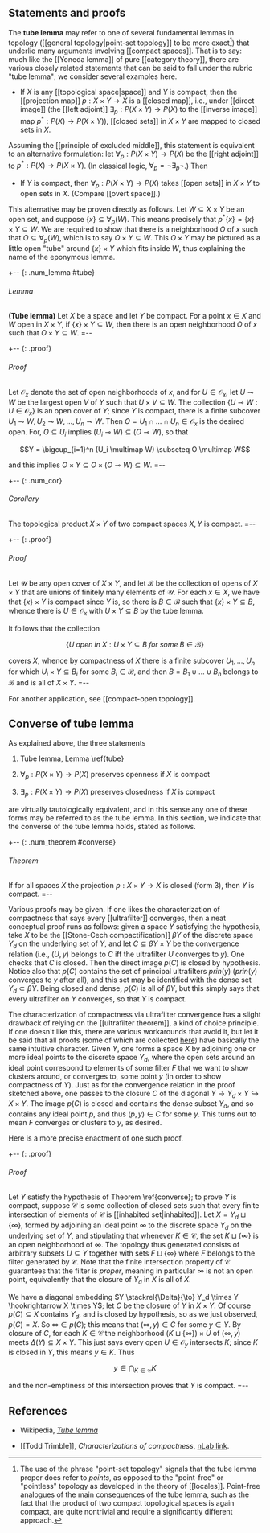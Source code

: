 ## Statements and proofs 

The **tube lemma** may refer to one of several fundamental lemmas in topology ([[general topology|point-set topology]] to be more exact[^1]) that underlie many arguments involving [[compact spaces]]. That is to say: much like the [[Yoneda lemma]] of pure [[category theory]], there are various closely related statements that can be said to fall under the rubric "tube lemma"; we consider several examples here. 

[^1]: The use of the phrase "point-set topology" signals that the tube lemma proper does refer to *points*, as opposed to the "point-free" or "pointless" topology as developed in the theory of [[locales]]. Point-free analogues of the main consequences of the tube lemma, such as the fact that the product of two compact topological spaces is again compact, are quite nontrivial and require a significantly different approach. 

* If $X$ is any [[topological space|space]] and $Y$ is compact, then the [[projection map]] $p: X \times Y \to X$ is a [[closed map]], i.e., under [[direct image]] (the [[left adjoint]] $\exists_p: P (X \times Y) \to P(X)$ to the [[inverse image]] map $p^\ast: P(X) \to P(X \times Y)$), [[closed sets]] in $X \times Y$ are mapped to closed sets in $X$. 

Assuming the [[principle of excluded middle]], this statement is equivalent to an alternative formulation: let $\forall_p: P(X \times Y) \to P(X)$ be the [[right adjoint]] to $p^\ast: P(X) \to P(X \times Y)$. (In classical logic, $\forall_p = \neg \exists_p \neg$.) Then 

* If $Y$ is compact, then $\forall_p: P(X \times Y) \to P(X)$ takes [[open sets]] in $X \times Y$ to open sets in $X$. (Compare [[overt space]].) 

This alternative may be proven directly as follows. Let $W \subseteq X \times Y$ be an open set, and suppose $\{x\} \subseteq \forall_p(W)$. This means precisely that $p^\ast\{x\} = \{x\} \times Y \subseteq W$. We are required to show that there is a neighborhood $O$ of $x$ such that $O \subseteq \forall_p(W)$, which is to say $O \times Y \subseteq W$. This $O \times Y$ may be pictured as a little open "tube" around $\{x\} \times Y$ which fits inside $W$, thus explaining the name of the eponymous lemma. 

+-- {: .num_lemma #tube} 
###### Lemma 
**(Tube lemma)** 
Let $X$ be a space and let $Y$ be compact. For a point $x \in X$ and $W$ open in $X \times Y$, if $\{x\} \times Y \subseteq W$, then there is an open neighborhood $O$ of $x$ such that $O \times Y \subseteq W$. 
=-- 

+-- {: .proof} 
###### Proof 
Let $\mathcal{O}_x$ denote the set of open neighborhoods of $x$, and for $U \in \mathcal{O}_x$, let $U\multimap W$ be the largest open $V$ of $Y$ such that $U \times V \subseteq W$. The collection $\{U \multimap W: U \in \mathcal{O}_x\}$ is an open cover of $Y$; since $Y$ is compact, there is a finite subcover $U_1 \multimap W, U_2 \multimap W, \ldots, U_n \multimap W$. Then $O = U_1 \cap \ldots \cap U_n \in \mathcal{O}_x$ is the desired open. For, $O \subseteq U_i$ implies $(U_i \multimap W) \subseteq (O \multimap W)$, so that 

$$Y = \bigcup_{i=1}^n (U_i \multimap W) \subseteq O \multimap W$$ 

and this implies $O \times Y \subseteq O \times (O \multimap W) \subseteq W$. 
=-- 

+-- {: .num_cor} 
###### Corollary 
The topological product $X \times Y$ of two compact spaces $X, Y$ is compact. 
=-- 

+-- {: .proof} 
###### Proof 
Let $\mathcal{U}$ be any open cover of $X \times Y$, and let $\mathcal{B}$ be the collection of opens of $X \times Y$ that are unions of finitely many elements of $\mathcal{U}$. For each $x \in X$, we have that $\{x\} \times Y$ is compact since $Y$ is, so there is $B \in \mathcal{B}$ such that $\{x\} \times Y \subseteq B$, whence there is $U \in \mathcal{O}_x$ with $U \times Y \subseteq B$ by the tube lemma. 

It follows that the collection 

$$\{U\; open\; in\; X: U \times Y \subseteq B \; for\; some\; B \in \mathcal{B}\}$$ 

covers $X$, whence by compactness of $X$ there is a finite subcover $U_1, \ldots, U_n$ for which $U_i \times Y \subseteq B_i$ for some $B_i \in \mathcal{B}$, and then $B = B_1 \cup \ldots \cup B_n$ belongs to $\mathcal{B}$ and is all of $X \times Y$. 
=-- 

For another application, see [[compact-open topology]]. 

## Converse of tube lemma 

As explained above, the three statements 

1. Tube lemma, Lemma \ref{tube}

1. $\forall_p: P(X \times Y) \to P(X)$ preserves openness if $X$ is compact 

1. $\exists_p: P(X \times Y) \to P(X)$ preserves closedness if $X$ is compact 

are virtually tautologically equivalent, and in this sense any one of these forms may be referred to as the tube lemma. In this section, we indicate that the converse of the tube lemma holds, stated as follows. 

+-- {: .num_theorem #converse} 
###### Theorem 
If for all spaces $X$ the projection $p: X \times Y \to X$ is closed (form 3), then $Y$ is compact. 
=-- 

Various proofs may be given. If one likes the characterization of compactness that says every [[ultrafilter]] converges, then a neat conceptual proof runs as follows: given a space $Y$ satisfying the hypothesis, take $X$ to be the [[Stone-Cech compactification]] $\beta Y$ of the discrete space $Y_d$ on the underlying set of $Y$, and let $C \subseteq \beta Y \times Y$ be the convergence relation (i.e., $(U, y)$ belongs to $C$ iff the ultrafilter $U$ converges to $y$). One checks that $C$ is closed. Then the direct image $p(C)$ is closed by hypothesis. Notice also that $p(C)$ contains the set of principal ultrafilters $prin(y)$ ($prin(y)$ converges to $y$ after all), and this set may be identified with the dense set $Y_d \subset \beta Y$. Being closed and dense, $p(C)$ is all of $\beta Y$, but this simply says that every ultrafilter on $Y$ converges, so that $Y$ is compact. 

The characterization of compactness via ultrafilter convergence has a slight drawback of relying on the [[ultrafilter theorem]], a kind of choice principle. If one doesn't like this, there are various workarounds that avoid it, but let it be said that all proofs (some of which are collected [here](#Trim)) have basically the same intuitive character. Given $Y$, one forms a space $X$ by adjoining one or more ideal points to the discrete space $Y_d$, where the open sets around an ideal point correspond to elements of some filter $F$ that we want to show clusters around, or converges to, some point $y$ (in order to show compactness of $Y$). Just as for the convergence relation in the proof sketched above, one passes to the closure $C$ of the diagonal $Y \to Y_d \times Y \hookrightarrow X \times Y$. The image $p(C)$ is closed and contains the dense subset $Y_d$, and so contains any ideal point $p$, and thus $(p, y) \in C$ for some $y$. This turns out to mean $F$ converges or clusters to $y$, as desired. 

Here is a more precise enactment of one such proof. 

+-- {: .proof} 
###### Proof 
Let $Y$ satisfy the hypothesis of Theorem \ref{converse}; to prove $Y$ is compact, suppose $\mathcal{C}$ is some collection of closed sets such that every finite intersection of elements of $\mathcal{C}$ is [[inhabited set|inhabited]]. Let $X = Y_d \sqcup \{\infty\}$, formed by adjoining an ideal point $\infty$ to the discrete space $Y_d$ on the underlying set of $Y$, and stipulating that whenever $K \in \mathcal{C}$, the set $K \sqcup \{\infty\}$ is an open neighborhood of $\infty$. The topology thus generated consists of arbitrary subsets $U \subseteq Y$ together with sets $F \sqcup \{\infty\}$ where $F$ belongs to the filter generated by $\mathcal{C}$. Note that the finite intersection property of $\mathcal{C}$ guarantees that the filter is *proper*, meaning in particular $\infty$ is not an open point, equivalently that the closure of $Y_d$ in $X$ is all of $X$. 

We have a diagonal embedding $Y \stackrel{\Delta}{\to} Y_d \times Y \hookrightarrow X \times Y$; let $C$ be the closure of $Y$ in $X \times Y$. Of course $p(C) \subseteq X$ contains $Y_d$, and is closed by hypothesis, so as we just observed, $p(C) = X$. So $\infty \in p(C)$; this means that $(\infty, y) \in C$ for some $y \in Y$. By closure of $C$, for each $K \in \mathcal{C}$ the neighborhood $(K \sqcup \{\infty\}) \times U$ of $(\infty, y)$ meets $\Delta(Y) \subseteq X \times Y$. This just says every open $U \in \mathcal{O}_y$ intersects $K$; since $K$ is closed in $Y$, this means $y \in K$. Thus 

$$y \in \bigcap_{K \in \mathcal{C}} K$$ 

and the non-emptiness of this intersection proves that $Y$ is compact. 
=-- 

## References

* Wikipedia, _[Tube lemma](https://en.wikipedia.org/wiki/Tube_lemma)_ 

* [[Todd Trimble]], *Characterizations of compactness*, [nLab link](https://ncatlab.org/toddtrimble/published/Characterizations+of+compactness). 
